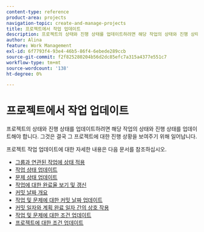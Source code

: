```yaml
---
content-type: reference
product-area: projects
navigation-topic: create-and-manage-projects
title: 프로젝트에서 작업 업데이트
description: 프로젝트의 상태와 진행 상태를 업데이트하려면 해당 작업의 상태와 진행 상태를 업데이트해야 합니다. 그것은 결국 그 프로젝트에 대한 진행 상황을 보여주기 위해 일어납니다.
author: Alina
feature: Work Management
exl-id: 6f7793f4-93e4-46b5-86f4-6ebede289ccb
source-git-commit: f2f825280204b56d2dc85efc7a315a4377e551c7
workflow-type: tm+mt
source-wordcount: '138'
ht-degree: 0%

---
```


# 프로젝트에서 작업 업데이트

프로젝트의 상태와 진행 상태를 업데이트하려면 해당 작업의 상태와 진행 상태를 업데이트해야 합니다. 그것은 결국 그 프로젝트에 대한 진행 상황을 보여주기 위해 일어납니다.

프로젝트 작업 업데이트에 대한 자세한 내용은 다음 문서를 참조하십시오.

* [그룹과 연관된 작업에 상태 적용](../../../manage-work/projects/updating-work-in-a-project/apply-custom-status-work-assigned-to-group.md)
* [작업 상태 업데이트](../../../manage-work/projects/updating-work-in-a-project/update-task-status.md)
* [문제 상태 업데이트](../../../manage-work/projects/updating-work-in-a-project/update-issue-status.md)
* [작업에 대한 완료율 보기 및 갱신](../../../manage-work/projects/updating-work-in-a-project/view-update-percent-complete-for-tasks.md)
* [커밋 날짜 개요](../../../manage-work/projects/updating-work-in-a-project/overview-of-commit-dates.md)
* [작업 및 문제에 대한 커밋 날짜 업데이트](../../../manage-work/projects/updating-work-in-a-project/update-commit-date-on-tasks-and-issues.md)
* [커밋 일자와 계획 완료 일자 간의 상호 작용](../../../manage-work/projects/updating-work-in-a-project/interactions-between-commit-and-planned-completion-dates.md)
* [작업 및 문제에 대한 조건 업데이트](../../../manage-work/projects/updating-work-in-a-project/update-condition-for-tasks-and-issues.md)
* [프로젝트에 대한 조건 업데이트](../../../manage-work/projects/updating-work-in-a-project/update-condition-on-project.md)

